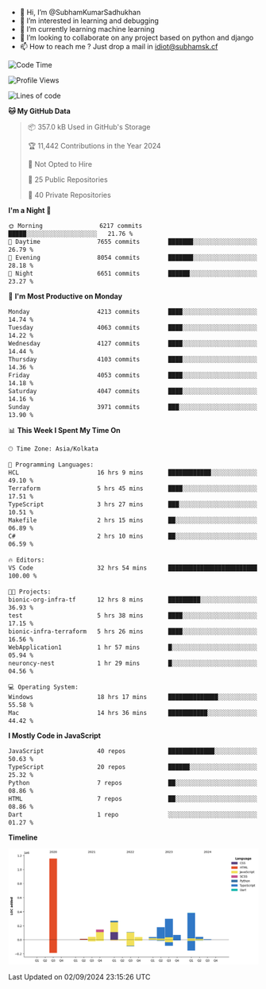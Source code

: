 - 👋 Hi, I’m @SubhamKumarSadhukhan
- 👀 I’m interested in learning and debugging
- 🌱 I’m currently learning machine learning
- 💞️ I’m looking to collaborate on any project based on python and django
- 📫 How to reach me ?
      Just drop a mail in idiot@subhamsk.cf

<!---
SubhamKumarSadhukhan/SubhamKumarSadhukhan is a ✨ special ✨ repository because its `README.md` (this file) appears on your GitHub profile.
You can click the Preview link to take a look at your changes.
--->


<!--START_SECTION:waka-->
![Code Time](http://img.shields.io/badge/Code%20Time-2%2C459%20hrs%2020%20mins-blue)

![Profile Views](http://img.shields.io/badge/Profile%20Views-0-blue)

![Lines of code](https://img.shields.io/badge/From%20Hello%20World%20I%27ve%20Written-2.8%20million%20lines%20of%20code-blue)

**🐱 My GitHub Data** 

> 📦 357.0 kB Used in GitHub's Storage 
 > 
> 🏆 11,442 Contributions in the Year 2024
 > 
> 🚫 Not Opted to Hire
 > 
> 📜 25 Public Repositories 
 > 
> 🔑 40 Private Repositories 
 > 
**I'm a Night 🦉** 

```text
🌞 Morning                6217 commits        █████░░░░░░░░░░░░░░░░░░░░   21.76 % 
🌆 Daytime                7655 commits        ███████░░░░░░░░░░░░░░░░░░   26.79 % 
🌃 Evening                8054 commits        ███████░░░░░░░░░░░░░░░░░░   28.18 % 
🌙 Night                  6651 commits        ██████░░░░░░░░░░░░░░░░░░░   23.27 % 
```
📅 **I'm Most Productive on Monday** 

```text
Monday                   4213 commits        ████░░░░░░░░░░░░░░░░░░░░░   14.74 % 
Tuesday                  4063 commits        ████░░░░░░░░░░░░░░░░░░░░░   14.22 % 
Wednesday                4127 commits        ████░░░░░░░░░░░░░░░░░░░░░   14.44 % 
Thursday                 4103 commits        ████░░░░░░░░░░░░░░░░░░░░░   14.36 % 
Friday                   4053 commits        ████░░░░░░░░░░░░░░░░░░░░░   14.18 % 
Saturday                 4047 commits        ████░░░░░░░░░░░░░░░░░░░░░   14.16 % 
Sunday                   3971 commits        ███░░░░░░░░░░░░░░░░░░░░░░   13.90 % 
```


📊 **This Week I Spent My Time On** 

```text
🕑︎ Time Zone: Asia/Kolkata

💬 Programming Languages: 
HCL                      16 hrs 9 mins       ████████████░░░░░░░░░░░░░   49.10 % 
Terraform                5 hrs 45 mins       ████░░░░░░░░░░░░░░░░░░░░░   17.51 % 
TypeScript               3 hrs 27 mins       ███░░░░░░░░░░░░░░░░░░░░░░   10.51 % 
Makefile                 2 hrs 15 mins       ██░░░░░░░░░░░░░░░░░░░░░░░   06.89 % 
C#                       2 hrs 10 mins       ██░░░░░░░░░░░░░░░░░░░░░░░   06.59 % 

🔥 Editors: 
VS Code                  32 hrs 54 mins      █████████████████████████   100.00 % 

🐱‍💻 Projects: 
bionic-org-infra-tf      12 hrs 8 mins       █████████░░░░░░░░░░░░░░░░   36.93 % 
test                     5 hrs 38 mins       ████░░░░░░░░░░░░░░░░░░░░░   17.15 % 
bionic-infra-terraform   5 hrs 26 mins       ████░░░░░░░░░░░░░░░░░░░░░   16.56 % 
WebApplication1          1 hr 57 mins        █░░░░░░░░░░░░░░░░░░░░░░░░   05.94 % 
neuroncy-nest            1 hr 29 mins        █░░░░░░░░░░░░░░░░░░░░░░░░   04.56 % 

💻 Operating System: 
Windows                  18 hrs 17 mins      ██████████████░░░░░░░░░░░   55.58 % 
Mac                      14 hrs 36 mins      ███████████░░░░░░░░░░░░░░   44.42 % 
```

**I Mostly Code in JavaScript** 

```text
JavaScript               40 repos            █████████████░░░░░░░░░░░░   50.63 % 
TypeScript               20 repos            ██████░░░░░░░░░░░░░░░░░░░   25.32 % 
Python                   7 repos             ██░░░░░░░░░░░░░░░░░░░░░░░   08.86 % 
HTML                     7 repos             ██░░░░░░░░░░░░░░░░░░░░░░░   08.86 % 
Dart                     1 repo              ░░░░░░░░░░░░░░░░░░░░░░░░░   01.27 % 
```



**Timeline**

![Lines of Code chart](https://raw.githubusercontent.com/SubhamKumarSadhukhan/SubhamKumarSadhukhan/main/assets/bar_graph.png)


 Last Updated on 02/09/2024 23:15:26 UTC
<!--END_SECTION:waka-->
